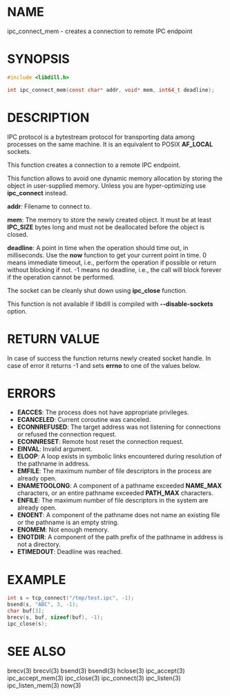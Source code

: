# NAME

ipc_connect_mem - creates a connection to remote IPC endpoint

# SYNOPSIS

```c
#include <libdill.h>

int ipc_connect_mem(const char* addr, void* mem, int64_t deadline);
```

# DESCRIPTION

IPC  protocol is a bytestream protocol for transporting data among
processes on the same machine.  It is an equivalent to POSIX
**AF_LOCAL** sockets.

This function creates a connection to a remote IPC endpoint.

This function allows to avoid one dynamic memory allocation by
storing the object in user-supplied memory. Unless you are
hyper-optimizing use **ipc_connect** instead.

**addr**: Filename to connect to.

**mem**: The memory to store the newly created object. It must be at least **IPC_SIZE** bytes long and must not be deallocated before the object is closed.

**deadline**: A point in time when the operation should time out, in milliseconds. Use the **now** function to get your current point in time. 0 means immediate timeout, i.e., perform the operation if possible or return without blocking if not. -1 means no deadline, i.e., the call will block forever if the operation cannot be performed.

The socket can be cleanly shut down using **ipc_close** function.

This function is not available if libdill is compiled with **--disable-sockets** option.

# RETURN VALUE

In case of success the function returns newly created socket handle. In case of error it returns -1 and sets **errno** to one of the values below.

# ERRORS

* **EACCES**: The process does not have appropriate privileges.
* **ECANCELED**: Current coroutine was canceled.
* **ECONNREFUSED**: The target address was not listening for connections or refused the connection request.
* **ECONNRESET**: Remote host reset the connection request.
* **EINVAL**: Invalid argument.
* **ELOOP**: A loop exists in symbolic links encountered during resolution of the pathname in address.
* **EMFILE**: The maximum number of file descriptors in the process are already open.
* **ENAMETOOLONG**: A component of a pathname exceeded **NAME_MAX** characters, or an entire pathname exceeded **PATH_MAX** characters.
* **ENFILE**: The maximum number of file descriptors in the system are already open.
* **ENOENT**: A component of the pathname does not name an existing file or the pathname is an empty string.
* **ENOMEM**: Not enough memory.
* **ENOTDIR**: A component of the path prefix of the pathname in address is not a directory.
* **ETIMEDOUT**: Deadline was reached.

# EXAMPLE

```c
int s = tcp_connect("/tmp/test.ipc", -1);
bsend(s, "ABC", 3, -1);
char buf[3];
brecv(s, buf, sizeof(buf), -1);
ipc_close(s);
```
# SEE ALSO

brecv(3) brecvl(3) bsend(3) bsendl(3) hclose(3) ipc_accept(3) ipc_accept_mem(3) ipc_close(3) ipc_connect(3) ipc_listen(3) ipc_listen_mem(3) now(3) 
